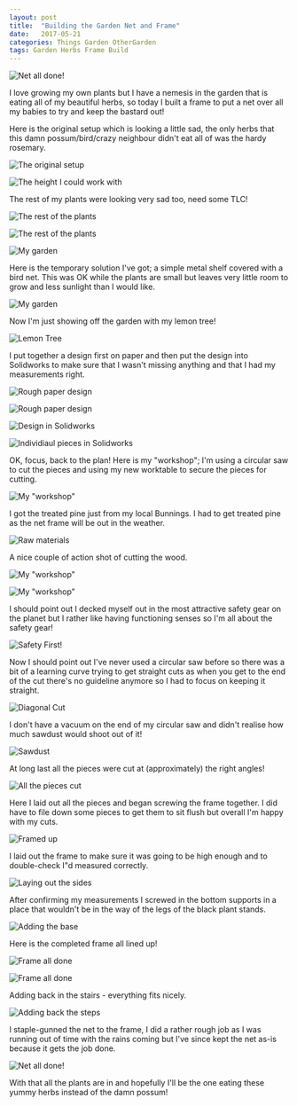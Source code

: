 ```yaml
---
layout: post
title:  "Building the Garden Net and Frame"
date:   2017-05-21
categories: Things Garden OtherGarden
tags: Garden Herbs Frame Build
---
```


![Net all done!](/images/gardenNet/32_done.jpg)

I love growing my own plants but I have a nemesis in the garden that is eating all of my beautiful herbs, so today I built a frame to put a net over all my babies to try and keep the bastard out!

<!--more-->

Here is the original setup which is looking a little sad, the only herbs that this damn possum/bird/crazy neighbour didn't eat all of was the hardy rosemary.

![The original setup](/images/gardenNet/01_original.jpg)

![The height I could work with](/images/gardenNet/02_original.jpg)

The rest of my plants were looking very sad too, need some TLC!

![The rest of the plants](/images/gardenNet/03_rest_of_plants.jpg)

![The rest of the plants](/images/gardenNet/04_rest_of_plants.jpg)

![My garden](/images/gardenNet/07_original.jpg)

Here is the temporary solution I've got; a simple metal shelf covered with a bird net. This was OK while the plants are small but leaves very little room to grow and less sunlight than I would like. 

![My garden](/images/gardenNet/05_other_net_setup.jpg)

Now I'm just showing off the garden with my lemon tree!

![Lemon Tree](/images/gardenNet/06_lemon_tree.jpg)

I put together a design first on paper and then put the design into Solidworks to make sure that I wasn't missing anything and that I had my measurements right.

![Rough paper design](/images/gardenNet/01_herb_box_plan.jpg)

![Rough paper design](/images/gardenNet/02_herb_box_plan.jpg)

![Design in Solidworks](/images/gardenNet/04_plant_cover_design.jpg)

![Individiaul pieces in Solidworks](/images/gardenNet/03_plant_cover_pieces.jpg)

OK, focus, back to the plan! Here is my "workshop"; I'm using a circular saw to cut the pieces and using my new worktable to secure the pieces for cutting.

![My "workshop"](/images/gardenNet/09_setup.jpg)

I got the treated pine just from my local Bunnings. I had to get treated pine as the net frame will be out in the weather.

![Raw materials](/images/gardenNet/10_wood.jpg)

A nice couple of action shot of cutting the wood.

![My "workshop"](/images/gardenNet/11_setup.jpg)

![My "workshop"](/images/gardenNet/12_setup.jpg)

I should point out I decked myself out in the most attractive safety gear on the planet but I rather like having functioning senses so I'm all about the safety gear!

![Safety First!](/images/gardenNet/13_safety.jpg)

Now I should point out I've never used a circular saw before so there was a bit of a learning curve trying to get straight cuts as when you get to the end of the cut there's no guideline anymore so I had to focus on keeping it straight.

![Diagonal Cut](/images/gardenNet/14_diag_cut.jpg)

I don't have a vacuum on the end of my circular saw and didn't realise how much sawdust would shoot out of it!

![Sawdust](/images/gardenNet/15_sawdust.jpg)

At long last all the pieces were cut at (approximately) the right angles!

![All the pieces cut](/images/gardenNet/17_all_cut.jpg)

Here I laid out all the pieces and began screwing the frame together. I did have to file down some pieces to get them to sit flush but overall I'm happy with my cuts.

![Framed up](/images/gardenNet/18_frame_side.jpg)

I laid out the frame to make sure it was going to be high enough and to double-check I"d measured correctly.

![Laying out the sides](/images/gardenNet/19_sides_laid_out.jpg)

After confirming my measurements I screwed in the bottom supports in a place that wouldn't be in the way of the legs of the black plant stands.

![Adding the base](/images/gardenNet/20_base.jpg)

Here is the completed frame all lined up!

![Frame all done](/images/gardenNet/21_frame_done.jpg)

![Frame all done](/images/gardenNet/23_frame_done.jpg)

Adding back in the stairs - everything fits nicely.

![Adding back the steps](/images/gardenNet/25_frame_with_steps.jpg)

I staple-gunned the net to the frame, I did a rather rough job as I was running out of time with the rains coming but I've since kept the net as-is because it gets the job done.

![Net all done!](/images/gardenNet/32_done.jpg)

With that all the plants are in and hopefully I'll be the one eating these yummy herbs instead of the damn possum!